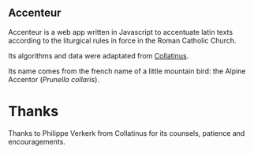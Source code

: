 ## Accenteur

Accenteur is a web app written in Javascript to accentuate latin texts according to the liturgical rules in force in the Roman Catholic Church.

Its algorithms and data were adaptated from [Collatinus](https://github.com/biblissima/collatinus).

Its name comes from the french name of a little mountain bird: the Alpine Accentor (*Prunella collaris*).


# Thanks

Thanks to Philippe Verkerk from Collatinus for its counsels, patience and encouragements.

